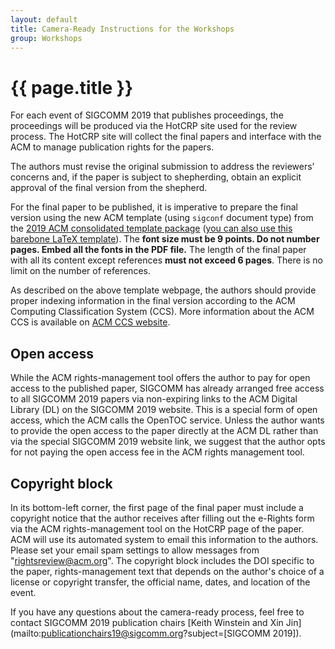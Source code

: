 ```yaml
---
layout: default
title: Camera-Ready Instructions for the Workshops
group: Workshops
---
```


# {{ page.title }}

For each event of SIGCOMM 2019 that publishes proceedings, the proceedings will be produced via the HotCRP site used for the review process. The HotCRP site will collect the final papers and interface with the ACM to manage publication rights for the papers.


The authors must revise the original submission to address the reviewers’ concerns and, if the paper is subject to shepherding, obtain an explicit approval of the final version from the shepherd.

For the final paper to be published, it is imperative to prepare the final version using the new ACM template (using `sigconf` document type) from the [2019 ACM consolidated template package](https://www.acm.org/publications/proceedings-template) ([you can also use this barebone LaTeX template](https://github.com/conference-websites/acmart-sigproc-template)). 
The **font size must be 9 points. Do not number pages. Embed all the fonts in the PDF file.** The length of the final paper with all its content except references **must not exceed 6 pages**. There is no limit on the number of references.

As described on the above template webpage, the authors should provide proper indexing information in the final version according to the ACM Computing Classification System (CCS). More information about the ACM CCS is available on [ACM CCS website](https://www.acm.org/publications/class-2012).

## Open access 
While the ACM rights-management tool offers the author to pay for open access to the published paper, SIGCOMM has already arranged free access to all SIGCOMM 2019 papers via non-expiring links to the ACM Digital Library (DL) on the SIGCOMM 2019 website. This is a special form of open access, which the ACM calls the OpenTOC service. Unless the author wants to provide the open access to the paper directly at the ACM DL rather than via the special SIGCOMM 2019 website link, we suggest that the author opts for not paying the open access fee in the ACM rights management tool.

## Copyright block 
In its bottom-left corner, the first page of the final paper must include a copyright notice that the author receives after filling out the e-Rights form via the ACM rights-management tool on the HotCRP page of the paper. ACM will use its automated system to email this information to the authors. Please set your email spam settings to allow messages from &quot;rightsreview@acm.org&quot;. The copyright block includes the DOI specific to the paper, rights-management text that depends on the author&apos;s choice of a license or copyright transfer, the official name, dates, and location of the event. 

If you have any questions about the camera-ready process, feel free to contact SIGCOMM 2019 publication chairs [Keith Winstein and Xin Jin](mailto:publicationchairs19@sigcomm.org?subject=[SIGCOMM 2019]).

